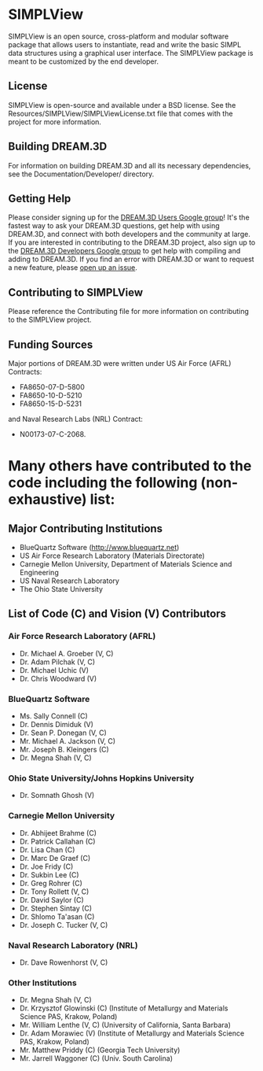 # SIMPLView  #

SIMPLView is an open source, cross-platform and modular software package that allows users to instantiate, read and write the basic SIMPL data structures using a graphical user interface. The SIMPLView package is meant to be customized by the end developer.

## License ##

SIMPLView is open-source and available under a BSD license. See the Resources/SIMPLView/SIMPLViewLicense.txt file that comes with the project for more information.

## Building DREAM.3D ##

For information on building DREAM.3D and all its necessary dependencies, see the Documentation/Developer/ directory.

## Getting Help ##

Please consider signing up for the <a href="https://groups.google.com/forum/?hl=en#!forum/dream3d-users">DREAM.3D Users Google group</a>! It's the fastest way to ask your DREAM.3D questions, get help with using DREAM.3D, and connect with both developers and the community at large.  If you are interested in contributing to the DREAM.3D project, also sign up to the <a href="https://groups.google.com/forum/?hl=en#!forum/dream3d-developers">DREAM.3D Developers Google group</a> to get help with compiling and adding to DREAM.3D. If you find an error with DREAM.3D or want to request a new feature, please [open up an issue](https://github.com/dream3d/DREAM3D/issues).

## Contributing to SIMPLView ##

Please reference the Contributing file for more information on contributing to the SIMPLView project.

## Funding Sources ##

Major portions of DREAM.3D were written under US Air Force (AFRL) Contracts:
+ FA8650-07-D-5800
+ FA8650-10-D-5210
+ FA8650-15-D-5231

and Naval Research Labs (NRL) Contract:
+ N00173-07-C-2068.

# Many others have contributed to the code including the following (non-exhaustive) list: #

## Major Contributing Institutions ##

+ BlueQuartz Software (http://www.bluequartz.net)
+ US Air Force Research Laboratory (Materials Directorate)
+ Carnegie Mellon University, Department of Materials Science and Engineering
+ US Naval Research Laboratory
+ The Ohio State University

## List of Code (C) and Vision (V) Contributors  ###

### Air Force Research Laboratory (AFRL) ###

+ Dr. Michael A. Groeber (V, C)
+ Dr. Adam Pilchak (V, C)
+ Dr. Michael Uchic (V)
+ Dr. Chris Woodward (V)

### BlueQuartz Software ###

+ Ms. Sally Connell (C)
+ Dr. Dennis Dimiduk (V)
+ Dr. Sean P. Donegan (V, C)
+ Mr. Michael A. Jackson (V, C)
+ Mr. Joseph B. Kleingers (C)
+ Dr. Megna Shah (V, C)


### Ohio State University/Johns Hopkins University ###

+ Dr. Somnath Ghosh (V)

### Carnegie Mellon University ###

+ Dr. Abhijeet Brahme (C)
+ Dr. Patrick Callahan (C)
+ Dr. Lisa Chan (C)
+ Dr. Marc De Graef (C)
+ Dr. Joe Fridy (C)
+ Dr. Sukbin Lee (C)
+ Dr. Greg Rohrer (C)
+ Dr. Tony Rollett (V, C)
+ Dr. David Saylor (C)
+ Dr. Stephen Sintay (C)
+ Dr. Shlomo Ta'asan (C)
+ Dr. Joseph C. Tucker (V, C)


### Naval Research Laboratory (NRL) ###

+ Dr. Dave Rowenhorst (V, C)

### Other Institutions ###

+ Dr. Megna Shah (V, C)
+ Dr. Krzysztof Glowinski (C) (Institute of Metallurgy and Materials Science PAS, Krakow, Poland)
+ Mr. William Lenthe (V, C) (University of California, Santa Barbara)
+ Dr. Adam Morawiec (V) (Institute of Metallurgy and Materials Science PAS, Krakow, Poland)
+ Mr. Matthew Priddy (C) (Georgia Tech University)
+ Mr. Jarrell Waggoner (C) (Univ. South Carolina)

